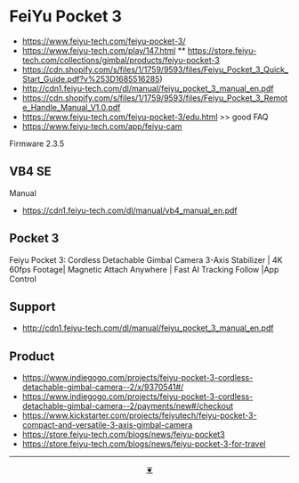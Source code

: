 # FeiYu Pocket 3

* https://www.feiyu-tech.com/feiyu-pocket-3/
* https://www.feiyu-tech.com/play/147.html
** https://store.feiyu-tech.com/collections/gimbal/products/feiyu-pocket-3
* https://cdn.shopify.com/s/files/1/1759/9593/files/Feiyu_Pocket_3_Quick_Start_Guide.pdf?v%253D1685516285)
* http://cdn1.feiyu-tech.com/dl/manual/feiyu_pocket_3_manual_en.pdf
* https://cdn.shopify.com/s/files/1/1759/9593/files/Feiyu_Pocket_3_Remote_Handle_Manual_V1.0.pdf
* https://www.feiyu-tech.com/feiyu-pocket-3/edu.html >> good FAQ
* https://www.feiyu-tech.com/app/feiyu-cam


Firmware 2.3.5


## VB4 SE

Manual

* https://cdn1.feiyu-tech.com/dl/manual/vb4_manual_en.pdf


## Pocket 3

Feiyu Pocket 3: Cordless Detachable Gimbal Camera
3-Axis Stabilizer | 4K 60fps Footage| Magnetic Attach Anywhere | Fast AI Tracking Follow |App Control

## Support

* http://cdn1.feiyu-tech.com/dl/manual/feiyu_pocket_3_manual_en.pdf

## Product

* https://www.indiegogo.com/projects/feiyu-pocket-3-cordless-detachable-gimbal-camera--2/x/9370541#/
* https://www.indiegogo.com/projects/feiyu-pocket-3-cordless-detachable-gimbal-camera--2/payments/new#/checkout
* https://www.kickstarter.com/projects/feiyutech/feiyu-pocket-3-compact-and-versatile-3-axis-gimbal-camera
* https://store.feiyu-tech.com/blogs/news/feiyu-pocket3
* https://store.feiyu-tech.com/blogs/news/feiyu-pocket-3-for-travel


***

<center title="Hello! Click me to go up to the top" ><a class=aDingbat href=javascript:window.scrollTo(0,0);> ❦ </a></center>
